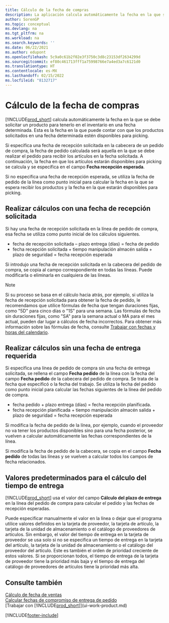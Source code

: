 ```yaml
---
title: Cálculo de la fecha de compras
description: La aplicación calcula automáticamente la fecha en la que se debe solicitar un producto para tenerlo en el inventario en una fecha determinada.
author: SorenGP
ms.topic: conceptual
ms.devlang: na
ms.tgt_pltfrm: na
ms.workload: na
ms.search.keywords: ''
ms.date: 06/22/2021
ms.author: edupont
ms.openlocfilehash: 5c9a0c61b2f02e3f3750c3d8c23153df2634299d
ms.sourcegitcommit: ef80c461713fff1a75998766e7a4ed3a7c6121d0
ms.translationtype: HT
ms.contentlocale: es-MX
ms.lasthandoff: 02/15/2022
ms.locfileid: "8132717"
---
```

# <a name="date-calculation-for-purchases"></a>Cálculo de la fecha de compras

[!INCLUDE[prod_short](includes/prod_short.md)] calcula automáticamente la fecha en la que se debe solicitar un producto para tenerlo en el inventario en una fecha determinada. Esta es la fecha en la que puede contar con que los productos solicitados en una fecha determinada estén disponibles para picking.  

Si especifica una fecha de recepción solicitada en la cabecera de un pedido de compra, la fecha de pedido calculada será aquella en la que se debe realizar el pedido para recibir los artículos en la fecha solicitada. A continuación, la fecha en que los artículos estarán disponibles para picking se calcula y se especifica en el campo **Fecha recepción esperada**.  

Si no especifica una fecha de recepción esperada, se utiliza la fecha de pedido de la línea como punto inicial para calcular la fecha en la que se espera recibir los productos y la fecha en la que estarán disponibles para picking.  

## <a name="calculating-with-a-requested-receipt-date"></a>Realizar cálculos con una fecha de recepción solicitada

Si hay una fecha de recepción solicitada en la línea de pedido de compra, esa fecha se utiliza como punto inicial de los cálculos siguientes.  

- fecha de recepción solicitada – plazo entrega (días) = fecha de pedido  
- fecha recepción solicitada + tiempo manipulación almacén salida + plazo de seguridad = fecha recepción esperada  

Si introdujo una fecha de recepción solicitada en la cabecera del pedido de compra, se copia al campo correspondiente en todas las líneas. Puede modificarla o eliminarla en cualquiera de las líneas.  

> [!NOTE]
> Si su proceso se basa en el cálculo hacia atrás, por ejemplo, si utiliza la fecha de recepción solicitada para obtener la fecha de pedido, le recomendamos que utilice fórmulas de fecha que tengan duraciones fijas, como "5D" para cinco días o "1S" para una semana. Las fórmulas de fecha sin duraciones fijas, como "SA" para la semana actual o MA para el mes actual, pueden dar lugar a cálculos de fecha incorrectos. Para obtener más información sobre las fórmulas de fecha, consulte [Trabajar con fechas y horas del calendario](ui-enter-date-ranges.md).

## <a name="calculating-without-a-requested-delivery-date"></a>Realizar cálculos sin una fecha de entrega requerida

Si especifica una línea de pedido de compra sin una fecha de entrega solicitada, se rellena el campo **Fecha pedido** de la línea con la fecha del campo **Fecha pedido** de la cabecera del pedido de compra. Se trata de la fecha que especificó o la fecha del trabajo. Se utiliza la fecha del pedido como punto inicial para calcular las fechas siguientes de la línea del pedido de compra.  

- fecha pedido + plazo entrega (días) = fecha recepción planificada.  
- fecha recepción planificada + tiempo manipulación almacén salida + plazo de seguridad = fecha recepción esperada  

Si modifica la fecha de pedido de la línea, por ejemplo, cuando el proveedor no va tener los productos disponibles sino para una fecha posterior, se vuelven a calcular automáticamente las fechas correspondientes de la línea.  

Si modifica la fecha de pedido de la cabecera, se copia en el campo **Fecha pedido** de todas las líneas y se vuelven a calcular todos los campos de fecha relacionados.  

## <a name="default-values-for-lead-time-calculation"></a>Valores predeterminados para el cálculo del tiempo de entrega

[!INCLUDE[prod_short](includes/prod_short.md)] usa el valor del campo **Cálculo del plazo de entrega** en la línea del pedido de compra para calcular el pedido y las fechas de recepción esperadas.  

Puede especificar manualmente el valor en la línea o dejar que el programa utilice valores definidos en la tarjeta de proveedor, la tarjeta de artículo, la tarjeta de la unidad de almacenamiento o el catálogo de proveedores de artículos.
Sin embargo, el valor del tiempo de entrega en la tarjeta de proveedor se usa solo si no se especifica un tiempo de entrega en la tarjeta del artículo, la tarjeta de la unidad de almacenamiento o el catálogo del proveedor del artículo. Este es también el orden de prioridad creciente de estos valores. Si se proporcionan todos, el tiempo de entrega de la tarjeta de proveedor tiene la prioridad más baja y el tiempo de entrega del catálogo de proveedores de artículos tiene la prioridad más alta.  

## <a name="see-also"></a>Consulte también

[Cálculo de fecha de ventas](sales-date-calculation-for-sales.md)   
[Calcular fechas de compromiso de entrega de pedido](sales-how-to-calculate-order-promising-dates.md)  
[Trabajar con [!INCLUDE[prod_short](includes/prod_short.md)]](ui-work-product.md)  


[!INCLUDE[footer-include](includes/footer-banner.md)]